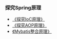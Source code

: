 ### 探究Spring原理

* [《探究IoC原理》](https://www.yuque.com/qingkongxiaguang/spring/rlgcf7#f8881207)
* [《探究AOP原理》](https://www.yuque.com/qingkongxiaguang/spring/rlgcf7#95c637eb)
* [《Mybatis整合原理》](https://www.yuque.com/qingkongxiaguang/spring/rlgcf7#8403e3f5)





